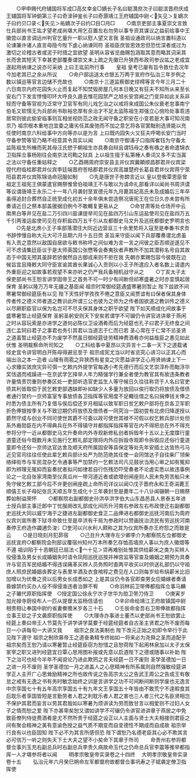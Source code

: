 <!-- { "loadSidebar": true } -->
　　○甲申赐代府辅国将军成□高攵幸金□嫡长子名曰聪灒庶次子曰聪滨晋府庆成王辅国将军钟鈅第三子曰奇渌钟鉴长子曰奇灏靖江王府辅国中尉＜矢见＞复嫡次子曰约贝□录＜矢见＞祐嫡次子曰约□目□月□
　　○南京吏部主事夏崇文言致仕兵部尚书王竑才望老成尚堪大用乞召置左右勿劳以事专资其谋议之益前给事中王徽尝以直言调远州判官乞量升一职以慰人望又言我  圣祖设通政司以纳言置科道以论谏兼许诸人直言毋隐今陛下虗心纳谏同符  圣祖臣庶皆思效忠但恐忧深者或过为激切之论稽古者或泥于时措之宜欲望  圣明从容省览曲赐包涵取其意而略其词采其长而舍其短天下幸甚吏部覆奏谓崇文未上疏之先徽已升狭西布政司参议竑之老成宜遂起用纳谏之说亦可采纳  上曰王竑前所行事
　　皇祖  皇考已屡有旨令致仕去况年今加老其已之余从所议
　　○命户部运送太仓银五万两于宣府作弘治三年岁例之数以镇巡等官言边储不充故也
　　○南京十三道监察御史缪樗等言今年三月二十六日南京内府花园失火止而复起不知焚毁房屋几何本日晚又有狂夫不知所从来至长安右门下发言悖慢叩环大呼良久遁去惟花园禁严之旭长安宫阙之门变异如此关系非轻而守备等官视为泛常守卫官军有同儿戏乞治之以戒将来成国公朱仪衰老怠事南宁伯毛又软懦无为兵部尚书耿裕忠厚有余治才不足太监陈祖生郑强立心憸险处事乖违居常则彼此偷安临事则互相坐视防范之政无闻守备之职安在小变若是大事可知况南京乃  祖宗根本重地岂宜委之庸劣任其废弛而不加之意乞将各官罢黜别选贤能以充任使时南京六科给事中方向等亦以是为言  上曰既内园失火又狂夫呼喝长安门当时守备参赞等官乃略不经意其令具实以闻
　　○南京守御浦子口指挥崔钰为守备太监陈祖生所棰而死其母汪氏愬于朝祖生亦具奏自辩且谓钰母之奏有嗾之者命遣锦衣卫指挥佥事杨刚往会南京法司鞫之狱具  上以祖生擅于私第棰人奏词又多不实当寘之法以守备任重姑释之
　　○乙酉赐周府崇安县主并仪宾冀頔顺昌郡君并仪宾梁镗代府临桂郡君并仪宾李廷端晋府苍桔郡君并仪宾高雄楚府长葛县君并仪宾蒋宁荥阳县君并仪宾陈锦诰命冠服如制
　　○先是唐世子弥鍗言近以  皇以登极覃恩臣曾祖定王祖宪王俱蒙遣官赐祭惟曾伯祖靖王不与敢以为请命礼部看详以闻尚书周洪谟等议谓唐靖王永乐二十一年八月袭封至宣德元年九月薨其妃高氏未及成婚后三年卒虽得追封合葬然自正统至成化初五十余年俱未尝造祭况唐宪王在位日久亦未尝有所奏请近日之祭本部盖援据旧例今不敢輙复更易从之
　　○命甘肃等处仓场开中云南黑白等井见在盐二万引四川盐课提举司见在盐四万引山东运盐使司见在盐四万五千引两淮运盐使司见在存积盐四万五千引从左都御史马文升及巡抚都御史罗明言也
　　○先是北虏小王子率部落潜住大同近边营亘三十余里势将入寇至是奉番书求贡书辞悖慢自称大元大可汗且期六月十五日赍  圣旨来守臣以闻下兵部覆奏谓北虏虽有入贡之意然以敌国自居欲与敕书称呼之间似难为言一言之间彼之臣否顺逆遂见不可不虑请集廷臣议于是太师英国公张懋等会奏夷狄者声教所不加其潜称名号自其故态于中国无预其虽辞若骄倨然自古御戎来则不拒在我  先朝亦累赐包容今彼既在边候旨宜且降敕大同守臣宣谕其酋长果诚心入贡则以小王子所遣应入者名数上请遣内外重臣迎之如故事若观望不来亦听之仍严我兵备相机战守从之
　　○丁亥太子太保吏部尚书王恕言讲学固帝王之首务不可一时少有间断但祁寒盛暑之时亦宜慎起居保育  圣躬以隆万万年无疆之基臣闻  祖宗时常御经筵遇盛寒暑则暂止  陛下兹欲不间寒暑常御经筵臣有以见  陛下天性好学孜孜不倦之意臣又闻贾谊有曰保者保其身体传者传之德义师者道之教训此所谓三公也彼为之师为之传者固欲道之教训传之德义以尽厥职臣官以保为名岂可不尽夫保其身体之职乎欲望  陛下如天顺成化间故事于盛寒暑暂止经筵保育  圣躬圣躬安则天下安矣若谓学不可辍仍令讲官进讲章于燕闲之时从容玩索是亦进学之道何必陈仪卫设酒肴而后为经筵也孔子曰君子无终食之间违仁孟轲曰君子之事君也务引其君以当道志于仁而已若  圣心常在于仁常不忌圣贤之道虽暂止经筵亦不为废学不然虽日御经筵徒劳精神费酒肴亦何益哉臣之愚见如此伏惟  圣明裁察命所司知之
　　○工科给事中夏昂以灾异言十二事一天下之道载诸经史宜令讲官明白开陈母得避忌至于  祖宗成宪尤当以时省览究心讲习以正其心而端出治之本一迩者  山陵有雨雹之异狭西有星变之灾愿益讲学正心用贤纳谏上下一心求臻实效庶灾异可弭一乞敕内外提学官每遇小考先德行而后文艺崇淳朴而黜浮华奖恬退而戒躁进一在京武学乞择举人年力精强学行兼全者使为教官其有故违条教者许量情责罚重则参奏区处一吏部听选官吏监生人等守候日久往往称贷于人名曰官吏债其利皆取偿于民乞敕吏部遇缺即补如缺少人多量为放回以俟行取仍将放债及借债者通行禁约一京师富室专事放债各卫指挥等官用度不足輙往借之名曰捐俸钱关俸之时悉为债主所有乃复借与俟后偿还岁月相延以致军职日贫乞敕户部将在京各卫军职折色俸银按季关与不致愆期仍将放债及借债者一同究治一国初尝有北虏归降遂授以爵然守成与创业不同可使世其爵不可委以政可使世其禄不可假以权乞敕兵部计处但系外裔勋臣在内不得典兵在外不得镇守并都指挥指挥等官在内不得把总在外不得充参将分守一近从都御史马文升奏命内外寺观新修私创者拆毁年十五以上无度牒行童道童还俗今既数月未见施行乞敕礼部定限将内外应拆毁寺观即令拆毁应还俗行童道童即令还俗一京师达官达舍及顺天府所属固安等县保定等处先年安插土达皆热弓马近见官司往往任使此辈乞敕兵部计处严为防范绝其任使一会同馆达子自往柴厂领柴络绎街市与军民混杂乞令通事等严加禁约一乞敕法司凡见鼓状当用心审之如有冤抑即为辨理无冤抑而妄奏扰者拟问如律若自行伤残恐吓受奏者不论虗实悉以故违事例论之一北自张家湾南至仪真瓜州一带河道近者或欲增创闸座则人民未免劳苦船只未免守候乞敕工部今后不许更创闸座疏上命所司详议以闻○戊子晋府永和王奇涓薨王顺僖王长子母妃张氏天顺五年生成化十三年袭封至是薨年二十八讣闻辍朝一日赐祭葬如制谥荣怀
　　○都察院右副都御史孙洪卒洪字伯大山东昌邑县人景泰五年进士授兵部主事迁郎中丁忧服阕改礼部成化间历升河南右参政左右布政使迁右副都御史巡抚大同以威宁海于之捷进左副都御史食正二品俸进右都御史巡抚河南后为周府仪宾刘宣所奏下狱寻命致仕至是卒洪有干局为参政时以赞画抚治流民有劳巡抚河南奏停王府造作蠲逋负浚氵□奎河以兴水利人颇称之其为仪宾所奏亦王府怨之而致是云
　　○是日晓刻月犯昴宿
　　○己丑升大理寺左少卿李介为都察院左佥都御史巡抚宣府○都察院会刑部议覆宿州知州万本所奏乞存恤高墙庶人事以为庶人徽焟等不遵  祖训陷于十恶朝廷已屈法＜宀十见＞贷再难别处惟其供给薪米之类为买辨人役侵渔及男女长成婚姻失时请令凤阳巡抚巡按并神宫监等官查及婚姻之期预为具奏许与官员军民结婚不得违误痛革买辨人员务照时直两平收买以时供送礼部仍以守祖庶人照庶民婚姻丧葬定与表里羊酒及衣食棺椁之费见在人口则每岁给布绢薪米比旧加增以为优餋之资以后男女长成悉如之  上是其议仍令各官即查男女应婚嫁者奏请昏嫁禁约买办人役不得侵渔违者治罪不宥
　　○命羽林前卫带俸都指挥佥事马麟之子瓛代原职指挥使　○授定国公徐永宁次子世华为勋卫带刀侍卫
　　○庚寅岁加光禄寺厨役布人一匹从提督太监杨信请也
　　○辛卯命给靖江王府故镇国中尉相贵相让奉国中尉约省妻餋赡米岁各三十石
　　○壬辰命金吾右卫带俸故都指挥佥事王钦之子文袭原职指挥使
　　○大理寺办事进士董杰以吏部尚书王恕欲罢止经筵上奏曰帝王人节莫先于讲学讲学莫要于经筵经筵者自古圣主贤君之所不废而每日一小讲每旬一大讲又我
　　祖宗之良法美制也  陛下改元正始之初即令举行于此见陛下遵守  祖宗之制欣慕帝王之道奋勇精专终始如一将来必为尧舜之圣而追配乎  祖宗矣而王恕乃请以寒暑暂止经筵臣窃为恕惜之且恕荷陛下起用林泉加以太子太保冡宰之职又进列经筵宜日覃心思用图补报或先意以启道陛下之德或随事以补助  陛下之治可也经今半年不闻谠论乃进此欺罔之言夫经筵一日不废则  圣学圣德加一日之进一月不废则  圣学圣德加一月之进盖人之心思精神有所系属则自然强敏经筵讲学正人主开广心思耸励精神之所也故传说之告高宗太公之告武王周公之告成王有敬怠之戒有无逸之书有务时敏念始终之训是言讲学之功不可间断间断则学废也无逸言中宗享国七十有五年高宗享国五十有九年文王享国五十年皆由不敢荒宁不遑暇食其后耽乐者享国皆短是言勤劳者人君之利耽乐者人君之害也三人者三代之名臣贤相岂不保护其君而妄言以劳其君哉如以寒暑为烦讲读为劳而致甘言以相爱则不过妇人女子之情而恕之爱  陛下亦甚卑矣恕又谓如讲学不可辍仍令讲官进讲章于燕居之中免致臣僚列侍徒费酒肴是尤不然所贵于经筵之设正以人主面与贤士大夫相接则君臣之间有聚会精神之美有意谕色授之益气质不期变而自变德性不期成而自成故  祖宗举行良有以也臣固知  陛下必不为其言所感但恐  陛下谓恕乃名德老臣其心必不欺其言必可信万一听之则失天下士大夫之望不小矣命下其章于所司
　　命贵州右参将都督佥事刘玉充右副总兵时右副总兵李贵久病故命玉代之仍命总兵官李震等推举都指挥一人才堪参将者以闻
　　明孝宗敬皇帝实录卷之十四终
　大明孝宗敬皇帝实录卷十五
　　弘治元年六月癸巳朔命左军都督府故都督佥事巩寿之子斌袭定僚卫指挥使
